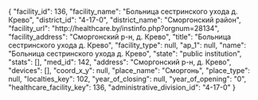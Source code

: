 {
    "facility_id": 136,
    "facility_name": "Больница сестринского ухода д. Крево",
    "district_id": "4-17-0",
    "district_name": "Сморгонский район",
    "facility_url": "http:\/\/healthcare.by\/instinfo.php?orgnum=28134",
    "facility_address": "Сморгонский р-н, д. Крево",
    "title": "Больница сестринского ухода д. Крево",
    "facility_type": null,
    "ap_1": null,
    "name": "Больница сестринского ухода д. Крево",
    "state": "public institution",
    "stats": [],
    "med_id": 142,
    "address": "Сморгонский р-н, д. Крево",
    "devices": [],
    "coord_x_y": null,
    "place_name": "Сморгонь",
    "place_type": null,
    "localties_key": 102,
    "year_of_closing": null,
    "year_of_opening": "0",
    "healthcare_facility_key": 136,
    "administrative_division_id": "4-17-0"
}